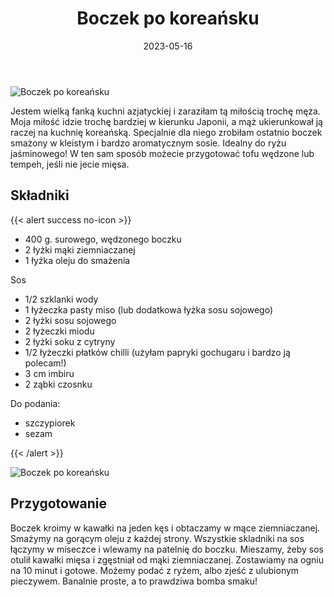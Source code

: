 ﻿---
title: "Boczek po koreańsku"
date: 2023-05-16
categories:
- dania główne
tags:
- boczek
- dania mięsne
- kuchnie świata
- kuchnia-koreańska
thumbnailImagePosition: "top"
---
![Boczek po koreańsku](/img/Boczek-po-koreansku/Boczek-po-koreansku-1.JPG)

Jestem wielką fanką kuchni azjatyckiej i zaraziłam tą miłością trochę męża. Moja miłość idzie trochę bardziej w kierunku Japonii, a mąż ukierunkował ją raczej na kuchnię koreańską. Specjalnie dla niego zrobiłam ostatnio boczek smażony w kleistym i bardzo aromatycznym sosie. Idealny do ryżu jaśminowego! 
W ten sam sposób możecie przygotować tofu wędzone lub tempeh, jeśli nie jecie mięsa.

<!--more-->

## Składniki
{{< alert success no-icon >}}
- 400 g. surowego, wędzonego boczku
- 2 łyżki mąki ziemniaczanej
- 1 łyżka oleju do smażenia 

Sos
- 1/2 szklanki wody
- 1 łyżeczka pasty miso (lub dodatkowa łyżka sosu sojowego)
- 2 łyżki sosu sojowego
- 2 łyżeczki miodu
- 2 łyżki soku z cytryny
- 1/2 łyżeczki płatków chilli (użyłam papryki gochugaru i bardzo ją polecam!)
- 3 cm imbiru
- 2 ząbki czosnku

Do podania:
- szczypiorek
- sezam

{{< /alert >}}

![Boczek po koreańsku](/img/Boczek-po-koreansku/Boczek-po-koreansku-2.JPG)
## Przygotowanie

Boczek kroimy w kawałki na jeden kęs i obtaczamy w mące ziemniaczanej. Smażymy na gorącym oleju z każdej strony. Wszystkie skladniki na sos łączymy w miseczce i wlewamy na patelnię do boczku. Mieszamy, żeby sos otulił kawałki mięsa i zgęstniał od mąki ziemniaczanej. Zostawiamy na ogniu na 10 minut i gotowe. Możemy podać z ryżem, albo zjeść z ulubionym pieczywem. Banalnie proste, a to prawdziwa bomba smaku!
